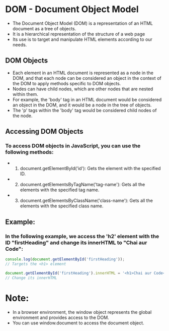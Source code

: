 # DOM - Document Object Model

* The Document Object Model (DOM) is a representation of an HTML document as a tree of objects. 
* It is a hierarchical representation of the structure of a web page 
* Its use is to target and manipulate HTML elements according to our needs.


## DOM Objects
* Each element in an HTML document is represented as a node in the DOM, and that each node can be considered an object in the context of the DOM to apply methods specific to DOM objects.
* Nodes can have child nodes, which are other nodes that are nested within them. 
* For example, the 'body' tag in an HTML document would be considered an object in the DOM, and it would be a node in the tree of objects. 
* The 'p' tags within the 'body' tag would be considered child nodes of the <body> node.


## Accessing DOM Objects
### To access DOM objects in JavaScript, you can use the following methods:

* 1. document.getElementById('id'): Gets the element with the specified ID.
* 2. document.getElementsByTagName('tag-name'): Gets all the elements with the specified tag name.
* 3. document.getElementsByClassName('class-name'): Gets all the elements with the specified class name.


## Example:

### In the following example, we access the 'h2' element with the ID "firstHeading" and change its innerHTML to "Chai aur Code":

```js
console.log(document.getElementById('firstHeading')); 
// Targets the <h1> element

document.getElementById('firstHeading').innerHTML = '<h1>Chai aur Code</h1>'; 
// Change its innerHTML
```

# Note:
* In a browser environment, the window object represents the global environment and provides access to the DOM. 
* You can use window.document to access the document object.

